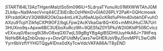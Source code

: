 $START$I64L13AzTHgenMaIzlSo5m096lU+5LdryaTYunuXc01MXWWTAhJGMZLk4p+Na9AnecVvrq44CZ3iiEcBcOzHNmDvGIA026PLY2PaK+GQHcmowkXPrzddGKzV3QWBiR2OkOax4ntLirK2uf6eAUpGcKRd1uPHm40vbkhDFvuhOAXzu9TcpYZikfqCXPt9OF2/bgLFpw2AcKVkaGar8Q+Kl0+mMhUHuC7A7Url3HUXno9q+Apxw6BC3UEboXuRczWt+9QESfaZ0Y5PkzW2li0KIdP50RCvlczvEXxuq0/6scog9i38vO8xqGXl7wjLS9gBgYBg4gIBSDHtUuyHkA6J+79itFeqNsHxBK4gZnbQvay+y+DovQFUidMyCaxs7wGHERJsVByJ5ovMPFL5wCdNYyrr6bVzftYYHGTQgyA1Dnx0dXyTcwVdcVKFA86A/T8y$END$